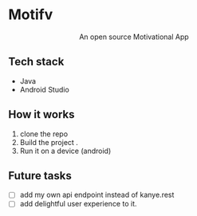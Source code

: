 <h1>Motifv</h1>

<p align="center">
  An open source Motivational App
</p>

## Tech stack
- Java
- Android Studio
  

## How it works

1. clone the repo
2. Build the project .
3. Run it on a device (android)


## Future tasks

- [ ] add my own api endpoint instead of kanye.rest
- [ ] add delightful user experience to it.
